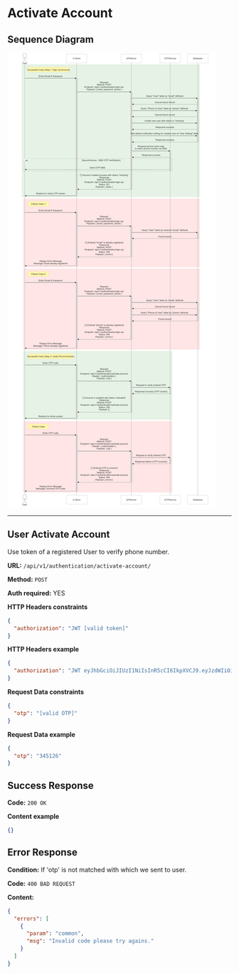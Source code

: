 # Activate Account

## Sequence Diagram

![image info](./assets/sign-up.png)

---

## User Activate Account

Use token of a registered User to verify phone number.

**URL:** `/api/v1/authentication/activate-account/`

**Method:** `POST`

**Auth required:** YES

**HTTP Headers constraints**

```json
{
  "authorization": "JWT [valid token]"
}
```

**HTTP Headers example**

```json
{
  "authorization": "JWT eyJhbGciOiJIUzI1NiIsInR5cCI6IkpXVCJ9.eyJzdWIiOiIxMjM0NTY3ODkwIiwibmFtZSI6IkpvaG4gRG9lIiwiaWF0IjoxNTE2MjM5MDIyfQ.SflKxwRJSMeKKF2QT4fwpMeJf36POk6yJV_adQssw5c"
}
```

**Request Data constraints**

```json
{
  "otp": "[valid OTP]"
}
```

**Request Data example**

```json
{
  "otp": "345126"
}
```

## Success Response

**Code:** `200 OK`

**Content example**

```json
{}
```

## Error Response

**Condition:** If 'otp' is not matched with which we sent to user.

**Code:** `400 BAD REQUEST`

**Content:**

```json
{
  "errors": [
    {
      "param": "common",
      "msg": "Invalid code please try agains."
    }
  ]
}
```
